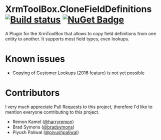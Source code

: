 # XrmToolBox.CloneFieldDefinitions [![Build status](https://ci.appveyor.com/api/projects/status/a4keqi1hpwj2b73f/branch/master?svg=true)](https://ci.appveyor.com/project/DigitalFlow/xrmtoolbox-clonefielddefinitions/branch/master) [![NuGet Badge](https://buildstats.info/nuget/MsDyn.Contrib.CloneFieldDefinitions)](https://www.nuget.org/packages/MsDyn.Contrib.CloneFieldDefinitions)
A Plugin for the XrmToolBox that allows to copy field definitions from one entity to another.
It supports most field types, even lookups.

# Known issues
- Copying of Customer Lookups (2016 feature) is not yet possible

# Contributors
I very much appreciate Pull Requests to this project, therefore I'd like to mention everyone contributing to this project.

- Remon Kamel ([@harryremon](https://github.com/harryremon))
- Brad Symons ([@bradsymons](https://github.com/bradsymons))
- Piyush Paliwal ([@piyushpaliwal](https://github.com/piyushpaliwal))
